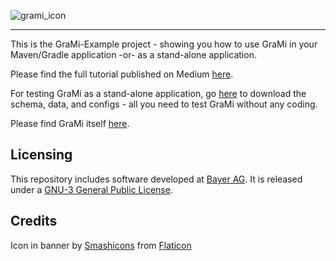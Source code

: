 

![grami_icon](https://github.com/bayer-science-for-a-better-life/grami/blob/master/grami_banner.png?raw=true)

---

This is the GraMi-Example project - showing you how to use GraMi in your Maven/Gradle application -or- as a stand-alone application.

Please find the full tutorial published on Medium [here](mediumlink).

For testing GraMi as a stand-alone application, go [here](https://github.com/bayer-science-for-a-better-life/grami-example/blob/master/src/main/resources/) to download the schema, data, and configs - all you need to test GraMi without any coding.

Please find GraMi itself [here](https://github.com/bayer-science-for-a-better-life/grami/).

## Licensing

This repository includes software developed at [Bayer AG](https://www.bayer.com/).  It is released under a [GNU-3 General Public License](https://www.gnu.org/licenses/gpl-3.0.de.html).
 
## Credits

Icon in banner by [Smashicons](https://www.flaticon.com/de/autoren/smashicons) from [Flaticon](https://www.flaticon.com/)